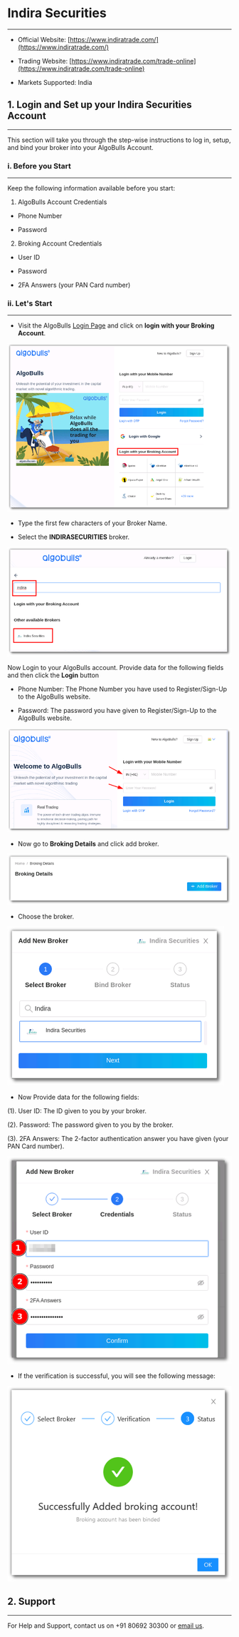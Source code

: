 # Indira Securities
---

* Official Website: [https://www.indiratrade.com/](https://www.indiratrade.com/)

* Trading Website: [https://www.indiratrade.com/trade-online](https://www.indiratrade.com/trade-online)

* Markets Supported: India

## 1. Login and Set up your Indira Securities Account 
---
This section will take you through the step-wise instructions to log in, setup, and bind your broker into your AlgoBulls Account.

### i. Before you Start
---
Keep the following information available before you start:

1) AlgoBulls Account Credentials

* Phone Number

* Password

2) Broking Account Credentials

* User ID

* Password

* 2FA Answers (your PAN Card number)

### ii. Let's Start
---
* Visit the AlgoBulls [Login Page](https://app.algobulls.com/user/login) and click on **login with your Broking Account**.

[ ![Indira](imgs/algo_home.png "Click to Enlarge or Ctrl+Click to open in a new Tab") ](imgs/algo_home.png)

* Type the first few characters of your Broker Name.

* Select the **INDIRASECURITIES** broker.

[ ![Indira](imgs/indirasecurities/indira_login.png "Click to Enlarge or Ctrl+Click to open in a new Tab") ](imgs/indirasecurities/indira_login.png)

Now Login to your AlgoBulls account. Provide data for the following fields and then click the **Login** button

* Phone Number: The Phone Number you have used to Register/Sign-Up to the AlgoBulls website.

* Password: The password you have given to Register/Sign-Up to the AlgoBulls website.

[ ![Indira](imgs/sign-in-2.png "Click to Enlarge or Ctrl+Click to open in a new Tab") ](imgs/sign-in-2.png)

* Now go to **Broking Details** and click add broker.

[ ![IIFL](imgs/brokingdetails.png "Click to Enlarge or Ctrl+Click to open in a new Tab") ](imgs/brokingdetails.png)

* Choose the broker.

[ ![Acagarwal](imgs/indirasecurities/indira_selectbroker.png "Click to Enlarge or Ctrl+Click to open in a new Tab") ](imgs/indirasecurities/indira_selectbroker.png)

* Now Provide data for the following fields:

(1). User ID: The ID given to you by your broker.

(2). Password: The password given to you by the broker.

(3). 2FA Answers: The 2-factor authentication answer you have given (your PAN Card number).

[ ![Indira](imgs/indirasecurities/indira_credentials.png "Click to Enlarge or Ctrl+Click to open in a new Tab") ](imgs/indirasecurities/indira_credentials.png)

* If the verification is successful, you will see the following message:

[ ![Indira](imgs/success_login.png "Click to Enlarge or Ctrl+Click to open in a new Tab") ](imgs/success_login.png)

## 2. Support
---
For Help and Support, contact us on +91 80692 30300 or [email us](mailto:support@algobulls.com).
